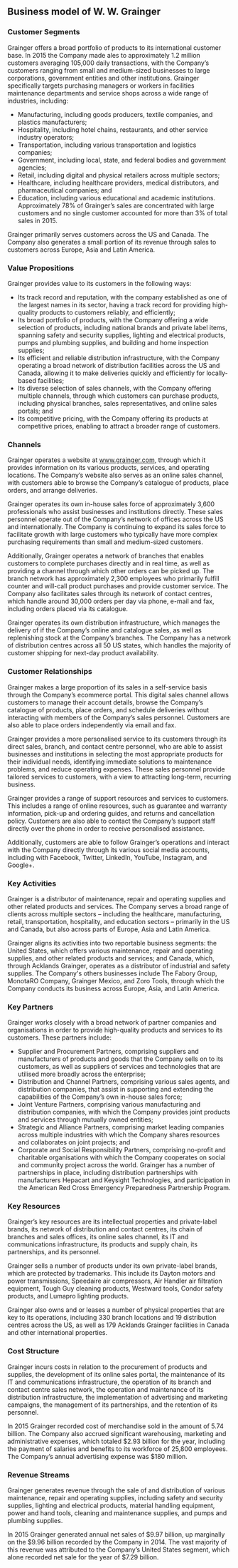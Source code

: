Business model of W. W. Grainger
--------------------------------

 ### Customer Segments

 Grainger offers a broad portfolio of products to its international customer base. In 2015 the Company made ales to approximately 1.2 million customers averaging 105,000 daily transactions, with the Company’s customers ranging from small and medium-sized businesses to large corporations, government entities and other institutions. Grainger specifically targets purchasing managers or workers in facilities maintenance departments and service shops across a wide range of industries, including:

  * Manufacturing, including goods producers, textile companies, and plastics manufacturers;
 * Hospitality, including hotel chains, restaurants, and other service industry operators;
 * Transportation, including various transportation and logistics companies;
 * Government, including local, state, and federal bodies and government agencies;
 * Retail, including digital and physical retailers across multiple sectors;
 * Healthcare, including healthcare providers, medical distributors, and pharmaceutical companies; and
 * Education, including various educational and academic institutions.
  Approximately 78% of Grainger’s sales are concentrated with large customers and no single customer accounted for more than 3% of total sales in 2015.

 Grainger primarily serves customers across the US and Canada. The Company also generates a small portion of its revenue through sales to customers across Europe, Asia and Latin America.

 ### Value Propositions

 Grainger provides value to its customers in the following ways:

  * Its track record and reputation, with the company established as one of the largest names in its sector, having a track record for providing high-quality products to customers reliably, and efficiently;
 * Its broad portfolio of products, with the Company offering a wide selection of products, including national brands and private label items, spanning safety and security supplies, lighting and electrical products, pumps and plumbing supplies, and building and home inspection supplies;
 * Its efficient and reliable distribution infrastructure, with the Company operating a broad network of distribution facilities across the US and Canada, allowing it to make deliveries quickly and efficiently for locally-based facilities;
 * Its diverse selection of sales channels, with the Company offering multiple channels, through which customers can purchase products, including physical branches, sales representatives, and online sales portals; and
 * Its competitive pricing, with the Company offering its products at competitive prices, enabling to attract a broader range of customers.
  ### Channels

 Grainger operates a website at www.grainger.com, through which it provides information on its various products, services, and operating locations. The Company’s website also serves as an online sales channel, with customers able to browse the Company’s catalogue of products, place orders, and arrange deliveries.

 Grainger operates its own in-house sales force of approximately 3,600 professionals who assist businesses and institutions directly. These sales personnel operate out of the Company’s network of offices across the US and internationally. The Company is continuing to expand its sales force to facilitate growth with large customers who typically have more complex purchasing requirements than small and medium-sized customers.

 Additionally, Grainger operates a network of branches that enables customers to complete purchases directly and in real time, as well as providing a channel through which other orders can be picked up. The branch network has approximately 2,300 employees who primarily fulfill counter and will-call product purchases and provide customer service. The Company also facilitates sales through its network of contact centres, which handle around 30,000 orders per day via phone, e-mail and fax, including orders placed via its catalogue.

 Grainger operates its own distribution infrastructure, which manages the delivery of if the Company’s online and catalogue sales, as well as replenishing stock at the Company’s branches. The Company has a network of distribution centres across all 50 US states, which handles the majority of customer shipping for next-day product availability.

 ### Customer Relationships

 Grainger makes a large proportion of its sales in a self-service basis through the Company’s ecommerce portal. This digital sales channel allows customers to manage their account details, browse the Company’s catalogue of products, place orders, and schedule deliveries without interacting with members of the Company’s sales personnel. Customers are also able to place orders independently via email and fax.

 Grainger provides a more personalised service to its customers through its direct sales, branch, and contact centre personnel, who are able to assist businesses and institutions in selecting the most appropriate products for their individual needs, identifying immediate solutions to maintenance problems, and reduce operating expenses. These sales personnel provide tailored services to customers, with a view to attracting long-term, recurring business.

 Grainger provides a range of support resources and services to customers. This includes a range of online resources, such as guarantee and warranty information, pick-up and ordering guides, and returns and cancellation policy. Customers are also able to contact the Company’s support staff directly over the phone in order to receive personalised assistance.

 Additionally, customers are able to follow Grainger’s operations and interact with the Company directly through its various social media accounts, including with Facebook, Twitter, LinkedIn, YouTube, Instagram, and Google+.

 ### Key Activities

 Grainger is a distributor of maintenance, repair and operating supplies and other related products and services. The Company serves a broad range of clients across multiple sectors – including the healthcare, manufacturing, retail, transportation, hospitality, and education sectors – primarily in the US and Canada, but also across parts of Europe, Asia and Latin America.

 Grainger aligns its activities into two reportable business segments: the United States, which offers various maintenance, repair and operating supplies, and other related products and services; and Canada, which, through Acklands Grainger, operates as a distributor of industrial and safety supplies. The Company's others businesses include The Fabory Group, MonotaRO Company, Grainger Mexico, and Zoro Tools, through which the Company conducts its business across Europe, Asia, and Latin America.

 ### Key Partners

 Grainger works closely with a broad network of partner companies and organisations in order to provide high-quality products and services to its customers. These partners include:

  * Supplier and Procurement Partners, comprising suppliers and manufacturers of products and goods that the Company sells on to its customers, as well as suppliers of services and technologies that are utilised more broadly across the enterprise;
 * Distribution and Channel Partners, comprising various sales agents, and distribution companies, that assist in supporting and extending the capabilities of the Company’s own in-house sales force;
 * Joint Venture Partners, comprising various manufacturing and distribution companies, with which the Company provides joint products and services through mutually owned entities;
 * Strategic and Alliance Partners, comprising market leading companies across multiple industries with which the Company shares resources and collaborates on joint projects; and
 * Corporate and Social Responsibility Partners, comprising no-profit and charitable organisations with which the Company cooperates on social and community project across the world.
  Grainger has a number of partnerships in place, including distribution partnerships with manufacturers Hepacart and Keysight Technologies, and participation in the American Red Cross Emergency Preparedness Partnership Program.

 ### Key Resources

 Grainger’s key resources are its intellectual properties and private-label brands, its network of distribution and contact centres, its chain of branches and sales offices, its online sales channel, its IT and communications infrastructure, its products and supply chain, its partnerships, and its personnel.

 Grainger sells a number of products under its own private-label brands, which are protected by trademarks. This include its Dayton motors and power transmissions, Speedaire air compressors, Air Handler air filtration equipment, Tough Guy cleaning products, Westward tools, Condor safety products, and Lumapro lighting products.

 Grainger also owns and or leases a number of physical properties that are key to its operations, including 330 branch locations and 19 distribution centres across the US, as well as 179 Acklands Grainger facilities in Canada and other international properties.

 ### Cost Structure

 Grainger incurs costs in relation to the procurement of products and supplies, the development of its online sales portal, the maintenance of its IT and communications infrastructure, the operation of its branch and contact centre sales network, the operation and maintenance of its distribution infrastructure, the implementation of advertising and marketing campaigns, the management of its partnerships, and the retention of its personnel.

 In 2015 Grainger recorded cost of merchandise sold in the amount of 5.74 billion. The Company also accrued significant warehousing, marketing and administrative expenses, which totaled $2.93 billion for the year, including the payment of salaries and benefits to its workforce of 25,800 employees. The Company’s annual advertising expense was $180 million.

 ### Revenue Streams

 Grainger generates revenue through the sale of and distribution of various maintenance, repair and operating supplies, including safety and security supplies, lighting and electrical products, material handling equipment, power and hand tools, cleaning and maintenance supplies, and pumps and plumbing supplies.

 In 2015 Grainger generated annual net sales of $9.97 billion, up marginally on the $9.96 billion recorded by the Company in 2014. The vast majority of this revenue was attributed to the Company’s United States segment, which alone recorded net sale for the year of $7.29 billion.